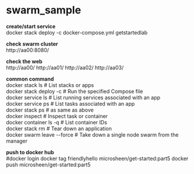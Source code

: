 # swarm_sample

**create/start service**  
docker stack deploy -c docker-compose.yml getstartedlab

**check swarm cluster**  
http://aa00:8080/

**check the web**  
http://aa00/
http://aa01/
http://aa02/
http://aa03/

**common command**  
docker stack ls                                            # List stacks or apps  
docker stack deploy -c <composefile> <appname>  # Run the specified Compose file  
docker service ls                 # List running services associated with an app  
docker service ps <service>                  # List tasks associated with an app  
docker stack ps  <service>                                    # as same as above  
docker inspect <task or container>                   # Inspect task or container  
docker container ls -q                                      # List container IDs  
docker stack rm <appname>                             # Tear down an application  
docker swarm leave --force      # Take down a single node swarm from the manager  
 
**push to docker hub**  
 #docker login
docker tag friendlyhello microsheen/get-started:part5
docker push microsheen/get-started:part5




 
